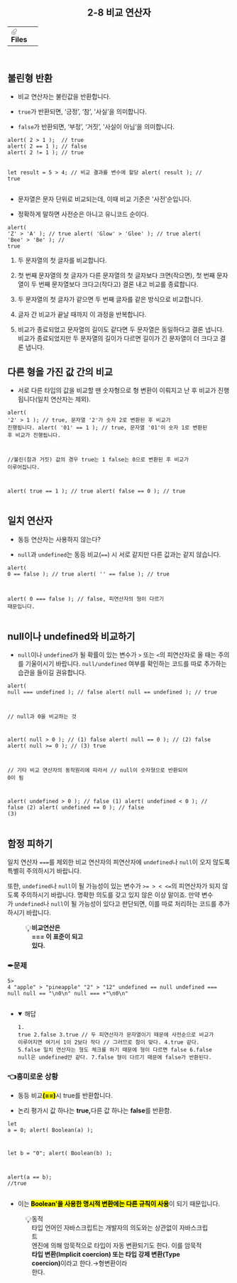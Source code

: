 <body><article id="4a277aea-069e-47fd-be14-02738deae317" class="page sans"><header><h1 class="page-title">2-8 비교 연산자</h1><table class="properties"><tbody><tr class="property-row property-row-file"><th><span class="icon property-icon"><svg viewBox="0 0 14 14" style="width:14px;height:14px;display:block;fill:rgba(55, 53, 47, 0.4);flex-shrink:0;-webkit-backface-visibility:hidden" class="typesFile"><path d="M5.94578,14 C4.62416,14 3.38248,13.4963 2.44892,12.585 C1.514641,11.6736 1,10.4639 1,9.17405 C1.00086108,7.88562 1.514641,6.67434 2.44892,5.76378 L7.45612,0.985988 C8.80142,-0.327216 11.1777,-0.332396 12.5354,0.992848 C13.9369,2.36163 13.9369,4.58722 12.5354,5.95418 L8.03046,10.2414 C7.16278,11.0877 5.73682,11.0894 4.86024,10.2345 C3.98394,9.37789 3.98394,7.98769 4.86024,7.1327 L6.60422,5.4317 L7.87576,6.67196 L6.13177,8.37297 C6.01668,8.48539 6.00003,8.61545 6.00003,8.68335 C6.00003,8.75083 6.01668,8.88103 6.13177,8.99429 C6.36197,9.21689 6.53749,9.21689 6.76768,8.99429 L11.2707,4.70622 C11.9645,4.03016 11.9645,2.91757 11.2638,2.23311 C10.5843,1.57007 9.40045,1.57007 8.72077,2.23311 L3.71342,7.0109 C3.12602,7.58406 2.79837,8.35435 2.79837,9.17405 C2.79837,9.99459 3.12602,10.7654 3.72045,11.3446 C4.90947,12.5062 6.98195,12.5062 8.17096,11.3446 L10.41911,9.15165 L11.6906,10.3919 L9.4425,12.585 C8.50808,13.4963 7.2664,14 5.94578,14 Z"></path></svg></span>Files</th><td></td></tr></tbody></table></header><div class="page-body"><h2 id="b41065de-11e7-49a1-8b57-82bfe6b4a866" class="">불린형 반환</h2><ul id="5bcb0b82-8642-468f-aa6a-17e88db28399" class="bulleted-list"><li>비교 연산자는 불린값을 반환합니다.</li></ul><ul id="510fde48-b51c-485f-8b8c-704c9102c7a7" class="bulleted-list"><li><code>true</code>가 반환되면, ‘긍정’, ‘참’, &#x27;사실’을 의미합니다.</li></ul><ul id="c9f36fdd-89e9-4719-8f84-ed3230e3fe51" class="bulleted-list"><li><code>false</code>가 반환되면, ‘부정’, ‘거짓’, &#x27;사실이 아님’을 의미합니다.</li></ul><pre id="750358d6-e97b-479e-9915-a88bb0d2750e" class="code code-wrap"><code>alert( 2 &gt; 1 );  // true
alert( 2 == 1 ); // false
alert( 2 != 1 ); // true

let result = 5 &gt; 4; // 비교 결과를 변수에 할당
alert( result ); // true</code></pre><ul id="d274fd57-8cc1-461c-bad1-b612280227d5" class="bulleted-list"><li>문자열은 문자 단위로 비교되는데, 이때 비교 기준은 &#x27;사전’순입니다. </li></ul><ul id="71bb72b4-a3cc-4348-95f9-9ef94b80a0ce" class="bulleted-list"><li>정확하게 말하면 사전순은 아니고 유니코드 순이다.</li></ul><pre id="8fcff4f6-0c32-46d1-8302-423549400d84" class="code code-wrap"><code>alert( &#x27;Z&#x27; &gt; &#x27;A&#x27; ); // true
alert( &#x27;Glow&#x27; &gt; &#x27;Glee&#x27; ); // true
alert( &#x27;Bee&#x27; &gt; &#x27;Be&#x27; ); // true</code></pre><ol id="a9ce76cf-5697-4342-8a6e-62e847db38df" class="numbered-list" start="1"><li>두 문자열의 첫 글자를 비교합니다.</li></ol><ol id="ec1b9fb7-d6e2-42fd-afec-d8e668c703f2" class="numbered-list" start="2"><li>첫 번째 문자열의 첫 글자가 다른 문자열의 첫 글자보다 크면(작으면), 첫 번째 문자열이 두 번째 문자열보다 크다고(작다고) 결론 내고 비교를 종료합니다.</li></ol><ol id="162e423e-2096-4cb2-b39b-9cf39119ed28" class="numbered-list" start="3"><li>두 문자열의 첫 글자가 같으면 두 번째 글자를 같은 방식으로 비교합니다.</li></ol><ol id="92dc1fec-11d1-468c-8be4-77a346189c92" class="numbered-list" start="4"><li>글자 간 비교가 끝날 때까지 이 과정을 반복합니다.</li></ol><ol id="2c2d634b-fb25-4494-9ae3-83d7861c8f3c" class="numbered-list" start="5"><li>비교가 종료되었고 문자열의 길이도 같다면 두 문자열은 동일하다고 결론 냅니다. 비교가 종료되었지만 두 문자열의 길이가 다르면 길이가 긴 문자열이 더 크다고 결론 냅니다.</li></ol><h2 id="1f25bc2f-31bb-4619-9e24-f17be502d9aa" class="">다른 형을 가진 값 간의 비교</h2><ul id="9ef14150-43be-4f7c-8857-13e075bf2e1e" class="bulleted-list"><li>서로 다른 타입의 값을 비교할 땐 숫자형으로 형 변환이 이뤄지고 난 후 비교가 진행됩니다(일치 연산자는 제외).</li></ul><pre id="c3d47c8f-33a7-4488-951a-18c87284dfdd" class="code code-wrap"><code>alert( &#x27;2&#x27; &gt; 1 ); // true, 문자열 &#x27;2&#x27;가 숫자 2로 변환된 후 비교가 진행됩니다.
alert( &#x27;01&#x27; == 1 ); // true, 문자열 &#x27;01&#x27;이 숫자 1로 변환된 후 비교가 진행됩니다.

//불린(참과 거짓) 값의 경우 true는 1 false는 0으로 변환된 후 비교가 이루어집니다.

alert( true == 1 ); // true
alert( false == 0 ); // true
</code></pre><h2 id="79aee446-2099-4e35-979a-2de876c3136f" class="">일치 연산자</h2><ul id="2b9a39e0-3e76-43e4-9e7c-45ec83eedc6d" class="bulleted-list"><li>동등 연산자는 사용하지 않는다?</li></ul><ul id="516805cd-84df-49d6-8558-d44a693f4f73" class="bulleted-list"><li><code>null</code>과 <code>undefined</code>는 동등 비교(<code>==</code>) 시 서로 같지만 다른 값과는 같지 않습니다.</li></ul><pre id="181f6456-3928-4834-a62e-d78f544d9322" class="code code-wrap"><code>alert( 0 == false ); // true
alert( &#x27;&#x27; == false ); // true

alert( 0 === false ); // false, 피연산자의 형이 다르기 때문입니다.</code></pre><h2 id="dba6835f-d189-4627-b9f5-782aee1680f4" class="">null이나 undefined와 비교하기</h2><ul id="26ed05aa-b5ea-45d2-99ba-02108aac2f3f" class="bulleted-list"><li><code>null</code>이나 <code>undefined</code>가 될 확률이 있는 변수가 <code>&gt;</code> 또는 <code>&lt;</code>의 피연산자로 올 때는 주의를 기울이시기 바랍니다. <code>null/undefined</code> 여부를 확인하는 코드를 따로 추가하는 습관을 들이길 권유합니다.</li></ul><pre id="00a9ff40-0908-4958-ad55-92c1d6c7c346" class="code code-wrap"><code>alert( null === undefined ); // false
alert( null == undefined ); // true

// null과 0을 비교하는 것

alert( null &gt; 0 );  // (1) false
alert( null == 0 ); // (2) false
alert( null &gt;= 0 ); // (3) true

// 기타 비교 연산자의 동작원리에 따라서 
// null이 숫자형으로 반환되어 0이 됨

alert( undefined &gt; 0 ); // false (1)
alert( undefined &lt; 0 ); // false (2)
alert( undefined == 0 ); // false (3)</code></pre><h2 id="3b90da2c-a8a8-4c64-bee8-f57ac1b1a1f0" class="">함정 피하기</h2><p id="0ef472b4-7148-4661-abc1-53c2f2294e9e" class="">일치 연산자 <code>===</code>를 제외한 비교 연산자의 피연산자에 <code>undefined</code>나 <code>null</code>이 오지 않도록 특별히 주의하시기 바랍니다.</p><p id="595b0a47-ed68-43b7-bcca-c9d7de468161" class="">또한, <code>undefined</code>나 <code>null</code>이 될 가능성이 있는 변수가 <code>&gt;= &gt; &lt; &lt;=</code>의 피연산자가 되지 않도록 주의하시기 바랍니다. 명확한 의도를 갖고 있지 않은 이상 말이죠. 만약 변수가 <code>undefined</code>나 <code>null</code>이 될 가능성이 있다고 판단되면, 이를 따로 처리하는 코드를 추가하시기 바랍니다.</p><figure class="block-color-gray_background callout" style="white-space:pre-wrap;display:flex" id="29006ec2-0e37-45b5-8362-11e982c7a9eb"><div style="font-size:1.5em"><span class="icon">💡</span></div><div style="width:100%"><strong>비교연산은 === 이 표준이 되고 있다.</strong></div></figure><h3 id="28242095-c463-44c4-80b5-9ee27c6d4507" class="">✒문제</h3><pre id="f3d1436d-1355-4c3f-bcf1-2a92b2ee4e0b" class="code"><code>5&gt; 4 
&quot;apple&quot; &gt; &quot;pineapple&quot;
&quot;2&quot; &gt; &quot;12&quot; 
undefined == null 
undefined === null 
null == &quot;\n0\n&quot; 
null === +&quot;\n0\n&quot;  
</code></pre><ul id="9ba5bb23-6e19-4e93-9c0a-2f1c36e4f5c5" class="toggle"><li><details open=""><summary>해답</summary><pre id="799e7146-2c79-4061-b0b9-7e758c1e953a" class="code"><code>1. true
2.false
3.true
// 두 피연산자가 문자열이기 때문에  사전순으로 비교가 이루어지면 여기서 1이 2보다 작다
// 그러므로 참이 맞다.
4.true 같다.
5.false  일치 연산자는 형도 체크를 하기 때문에 형이 다르면 false
6.false null은 undefined만 같다.
7.false 형이 다르기 때문에 false가 반환된다.
 </code></pre></details></li></ul><h3 id="9394ad48-0907-4aca-9489-35303323fb9e" class="">👈흥미로운 상황</h3><ul id="ca7cb4c6-393d-4e6c-a0cc-dc91e8b10166" class="bulleted-list"><li>동등 비교<strong><mark class="highlight-pink_background">(==)</mark></strong>시 true를 반환합니다.</li></ul><ul id="66fd76fc-4ec4-493e-9faa-83c316680bc6" class="bulleted-list"><li>논리 평가시 값 하나는 <strong>true,</strong>다른 값 하나는 <strong>false</strong>를 반환함.</li></ul><pre id="8051065e-d677-468e-9b18-9c0f78962dfb" class="code"><code>let a = 0;
alert( Boolean(a) ); 

let b = &quot;0&quot;;
alert( Boolean(b) );

alert(a == b); //true</code></pre><ul id="9a004ef2-f8c3-412d-8696-38217c0dd68d" class="bulleted-list"><li>이는<strong> </strong><mark class="highlight-pink_background"><strong>Boolean’을 사용한 명시적 변환에는 다른 규칙이 사용</strong></mark>이 되기 때문입니다. </li></ul><figure class="block-color-gray_background callout" style="white-space:pre-wrap;display:flex" id="8178ee15-6c24-444b-982b-c7f5d62761b6"><div style="font-size:1.5em"><span class="icon">💡</span></div><div style="width:100%">동적 타입 언어인 자바스크립트는 개발자의 의도와는 상관없이 자바스크립트 엔진에 의해 암묵적으로 타입이 자동 변환되기도 한다. 이를 암묵적 <strong>타입 변환(Implicit coercion) 또는 타입 강제 변환(Type coercion)</strong>이라고 한다.→형변환이라 한다.</div></figure><p id="cb392f27-5d13-4065-ada2-f0dfc840990b" class="">
</p></div></article></body>